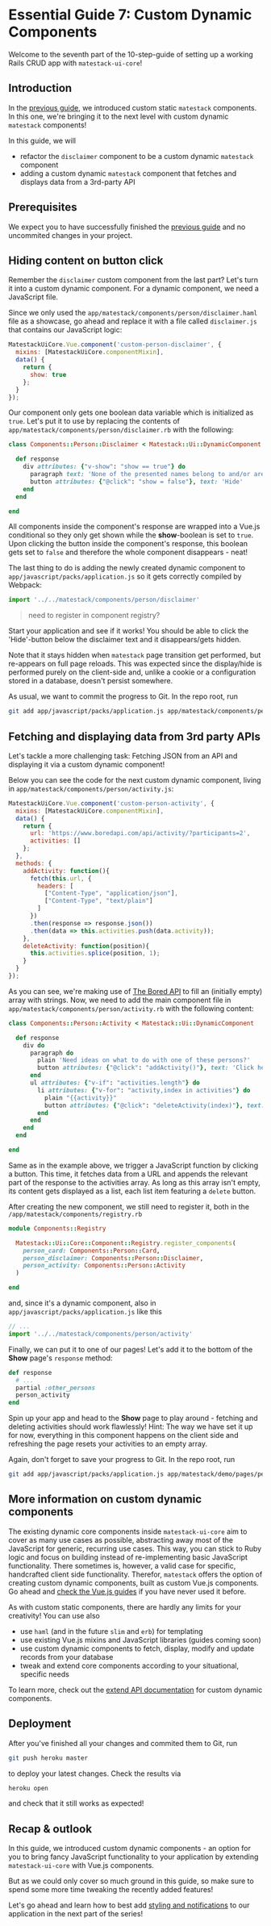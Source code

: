 # Essential Guide 7: Custom Dynamic Components
Welcome to the seventh part of the 10-step-guide of setting up a working Rails CRUD app with `matestack-ui-core`!

## Introduction
In the [previous guide](guides/essential/06_static_components.md), we introduced custom static `matestack` components. In this one, we're bringing it to the next level with custom dynamic `matestack` components!

In this guide, we will
- refactor the `disclaimer` component to be a custom dynamic `matestack` component
- adding a custom dynamic `matestack` component that fetches and displays data from a 3rd-party API

## Prerequisites
We expect you to have successfully finished the [previous guide](guides/essential/06_static_components.md) and no uncommited changes in your project.

## Hiding content on button click
Remember the `disclaimer` custom component from the last part? Let's turn it into a custom dynamic component. For a dynamic component, we need a JavaScript file.

Since we only used the `app/matestack/components/person/disclaimer.haml` file as a showcase, go ahead and replace it with a file called `disclaimer.js` that contains our JavaScript logic:

```javascript
MatestackUiCore.Vue.component('custom-person-disclaimer', {
  mixins: [MatestackUiCore.componentMixin],
  data() {
    return {
      show: true
    };
  }
});
```

Our component only gets one boolean data variable which is initialized as `true`. Let's put it to use by replacing the contents of `app/matestack/components/person/disclaimer.rb` with the following:

```ruby
class Components::Person::Disclaimer < Matestack::Ui::DynamicComponent

  def response
    div attributes: {"v-show": "show == true"} do
      paragraph text: 'None of the presented names belong to and/or are meant to refer to existing human beings. They were created using a "Random Name Generator".'
      button attributes: {"@click": "show = false"}, text: 'Hide'
    end
  end

end
```

All components inside the component's response are wrapped into a Vue.js conditional so they only get shown while the **show**-boolean is set to `true`. Upon clicking the button inside the component's response, this boolean gets set to `false` and therefore the whole component disappears - neat!

The last thing to do is adding the newly created dynamic component to `app/javascript/packs/application.js` so it gets correctly compiled by Webpack:

```javascript
import '../../matestack/components/person/disclaimer'
```

> need to register in component registry?

Start your application and see if it works! You should be able to click the 'Hide'-button below the disclaimer text and it disappears/gets hidden.

Note that it stays hidden when `matestack` page transition get performed, but re-appears on full page reloads. This was expected since the display/hide is performed purely on the client-side and, unlike a cookie or a configuration stored in a database, doesn't persist somewhere.

As usual, we want to commit the progress to Git. In the repo root, run

```sh
git add app/javascript/packs/application.js app/matestack/components/person/ && git commit -m "Refactor disclaimer from static to dynamic custom component"
```

## Fetching and displaying data from 3rd party APIs
Let's tackle a more challenging task: Fetching JSON from an API and displaying it via a custom dynamic component!

Below you can see the code for the next custom dynamic component, living in `app/matestack/components/person/activity.js`:

```javascript
MatestackUiCore.Vue.component('custom-person-activity', {
  mixins: [MatestackUiCore.componentMixin],
  data() {
    return {
      url: 'https://www.boredapi.com/api/activity/?participants=2',
      activities: []
    };
  },
  methods: {
    addActivity: function(){
      fetch(this.url, {
        headers: [
          ["Content-Type", "application/json"],
          ["Content-Type", "text/plain"]
        ]
      })
      .then(response => response.json())
      .then(data => this.activities.push(data.activity));
    },
    deleteActivity: function(position){
      this.activities.splice(position, 1);
    }
  }
});
```

As you can see, we're making use of [The Bored API](boredapi.com/) to fill an (initially empty) array with strings. Now, we need to add the main component file in `app/matestack/components/person/activity.rb` with the following content:

```ruby
class Components::Person::Activity < Matestack::Ui::DynamicComponent

  def response
    div do
      paragraph do
        plain 'Need ideas on what to do with one of these persons?'
        button attributes: {"@click": "addActivity()"}, text: 'Click here'
      end
      ul attributes: {"v-if": "activities.length"} do
        li attributes: {"v-for": "activity,index in activities"} do
          plain "{{activity}}"
          button attributes: {"@click": "deleteActivity(index)"}, text: 'Remove'
        end
      end
    end
  end

end
```

Same as in the example above, we trigger a JavaScript function by clicking a button. This time, it fetches data from a URL and appends the relevant part of the response to the activities array. As long as this array isn't empty, its content gets displayed as a list, each list item featuring a `delete` button.

After creating the new component, we still need to register it, both in the `/app/matestack/components/registry.rb`

```ruby
module Components::Registry

  Matestack::Ui::Core::Component::Registry.register_components(
    person_card: Components::Person::Card,
    person_disclaimer: Components::Person::Disclaimer,
    person_activity: Components::Person::Activity
  )

end
```

and, since it's a dynamic component, also in `app/javascript/packs/application.js` like this

```javascript
// ...
import '../../matestack/components/person/activity'
```

Finally, we can put it to one of our pages! Let's add it to the bottom of the **Show** page's `response` method:

```ruby
def response
  # ...
  partial :other_persons
  person_activity
end
```

Spin up your app and head to the **Show** page to play around - fetching and deleting activities should work flawlessly! Hint: The way we have set it up for now, everything in this component happens on the client side and refreshing the page resets your activities to an empty array.

Again, don't forget to save your progress to Git. In the repo root, run

```sh
git add app/javascript/packs/application.js app/matestack/demo/pages/persons/show.rb app/matestack/components/person/ app/matestack/components/registry.rb && git commit -m "Add activity dynamic component to display activities from The Bored API"
```

## More information on custom dynamic components
The existing dynamic core components inside `matestack-ui-core` aim to cover as many use cases as possible, abstracting away most of the JavaScript for generic, recurring use cases. This way, you can stick to Ruby logic and focus on building instead of re-implementing basic JavaScript functionality. There sometimes is, however, a valid case for specific, handcrafted client side functionality. Therefor, `matestack` offers the option of creating custom dynamic components, built as custom Vue.js components. Go ahead and [check the Vue.js guides](https://vuejs.org/v2/guide/) if you have never used it before.

As with custom static components, there are hardly any limits for your creativity! You can use also
- use `haml` (and in the future `slim` and `erb`) for templating
- use existing Vue.js mixins and JavaScript libraries (guides coming soon)
- use custom dynamic components to fetch, display, modify and update records from your database
- tweak and extend core components according to your situational, specific needs

To learn more, check out the [extend API documentation](docs/extend/custom_dynamic_components.md) for custom dynamic components.

## Deployment
After you've finished all your changes and commited them to Git, run

```sh
git push heroku master
```

to deploy your latest changes. Check the results via

```sh
heroku open
```

and check that it still works as expected!

## Recap & outlook
In this guide, we introduced custom dynamic components - an option for you to bring fancy JavaScript functionality to your application by extending `matestack-ui-core` with Vue.js components.

But as we could only cover so much ground in this guide, so make sure to spend some more time tweaking the recently added features!

Let's go ahead and learn how to best add [styling and notifications](/guides/essential/08_styling_notifications.md) to our application in the next part of the series!

